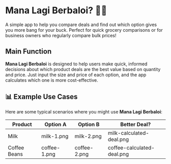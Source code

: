 # Mana Lagi Berbaloi? 🛒💸

A simple app to help you compare deals and find out which option gives you more bang for your buck. Perfect for quick grocery comparisons or for business owners who regularly compare bulk prices!

## Main Function

**Mana Lagi Berbaloi** is designed to help users make quick, informed decisions about which product deals are the best value based on quantity and price. Just input the size and price of each option, and the app calculates which one is more cost-effective.

## 📊 Example Use Cases

Here are some typical scenarios where you might use **Mana Lagi Berbaloi**:

| Product      | Option A     | Option B     | Better Deal?               |
| ------------ | ------------ | ------------ | -------------------------- |
| Milk         | milk-1.png   | milk-2.png   | milk-calculated-deal.png   |
| Coffee Beans | coffee-1.png | coffee-2.png | coffee-calculated-deal.png |
